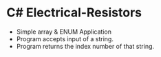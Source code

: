 # C# Electrical-Resistors
* Simple array & ENUM Application
* Program accepts input of a string. 
* Program returns the index number of that string.
